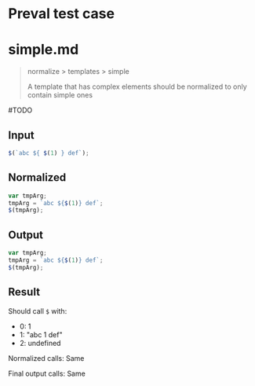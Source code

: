 # Preval test case

# simple.md

> normalize > templates > simple
>
> A template that has complex elements should be normalized to only contain simple ones

#TODO

## Input

`````js filename=intro
$(`abc ${ $(1) } def`);
`````

## Normalized

`````js filename=intro
var tmpArg;
tmpArg = `abc ${$(1)} def`;
$(tmpArg);
`````

## Output

`````js filename=intro
var tmpArg;
tmpArg = `abc ${$(1)} def`;
$(tmpArg);
`````

## Result

Should call `$` with:
 - 0: 1
 - 1: "abc 1 def"
 - 2: undefined

Normalized calls: Same

Final output calls: Same
